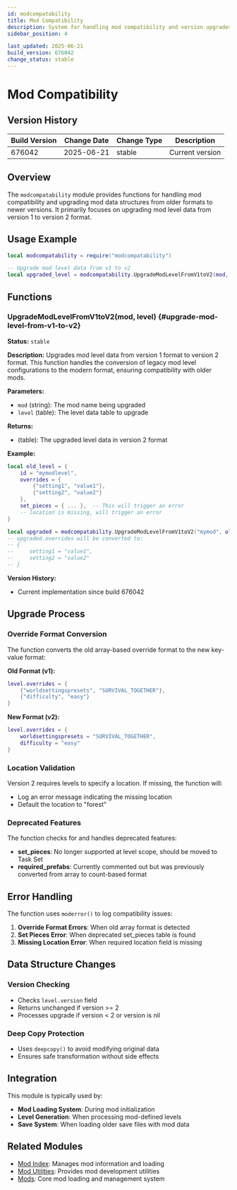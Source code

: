 ```yaml
---
id: modcompatability
title: Mod Compatibility
description: System for handling mod compatibility and version upgrades
sidebar_position: 4

last_updated: 2025-06-21
build_version: 676042
change_status: stable
---
```


# Mod Compatibility

## Version History
| Build Version | Change Date | Change Type | Description |
|---|----|----|----|
| 676042 | 2025-06-21 | stable | Current version |

## Overview

The `modcompatability` module provides functions for handling mod compatibility and upgrading mod data structures from older formats to newer versions. It primarily focuses on upgrading mod level data from version 1 to version 2 format.

## Usage Example

```lua
local modcompatability = require("modcompatability")

-- Upgrade mod level data from v1 to v2
local upgraded_level = modcompatability.UpgradeModLevelFromV1toV2(mod, level_data)
```

## Functions

### UpgradeModLevelFromV1toV2(mod, level) {#upgrade-mod-level-from-v1-to-v2}

**Status:** `stable`

**Description:**
Upgrades mod level data from version 1 format to version 2 format. This function handles the conversion of legacy mod level configurations to the modern format, ensuring compatibility with older mods.

**Parameters:**
- `mod` (string): The mod name being upgraded
- `level` (table): The level data table to upgrade

**Returns:**
- (table): The upgraded level data in version 2 format

**Example:**
```lua
local old_level = {
    id = "mymodlevel",
    overrides = {
        {"setting1", "value1"},
        {"setting2", "value2"}
    },
    set_pieces = { ... },  -- This will trigger an error
    -- location is missing, will trigger an error
}

local upgraded = modcompatability.UpgradeModLevelFromV1toV2("mymod", old_level)
-- upgraded.overrides will be converted to:
-- {
--     setting1 = "value1",
--     setting2 = "value2"
-- }
```

**Version History:**
- Current implementation since build 676042

## Upgrade Process

### Override Format Conversion

The function converts the old array-based override format to the new key-value format:

**Old Format (v1):**
```lua
level.overrides = {
    {"worldsettingspresets", "SURVIVAL_TOGETHER"},
    {"difficulty", "easy"}
}
```

**New Format (v2):**
```lua
level.overrides = {
    worldsettingspresets = "SURVIVAL_TOGETHER",
    difficulty = "easy"
}
```

### Location Validation

Version 2 requires levels to specify a location. If missing, the function will:
- Log an error message indicating the missing location
- Default the location to "forest"

### Deprecated Features

The function checks for and handles deprecated features:
- **set_pieces**: No longer supported at level scope, should be moved to Task Set
- **required_prefabs**: Currently commented out but was previously converted from array to count-based format

## Error Handling

The function uses `moderror()` to log compatibility issues:

1. **Override Format Errors**: When old array format is detected
2. **Set Pieces Error**: When deprecated set_pieces table is found
3. **Missing Location Error**: When required location field is missing

## Data Structure Changes

### Version Checking
- Checks `level.version` field
- Returns unchanged if version >= 2
- Processes upgrade if version < 2 or version is nil

### Deep Copy Protection
- Uses `deepcopy()` to avoid modifying original data
- Ensures safe transformation without side effects

## Integration

This module is typically used by:
- **Mod Loading System**: During mod initialization
- **Level Generation**: When processing mod-defined levels
- **Save System**: When loading older save files with mod data

## Related Modules

- [Mod Index](./modindex.md): Manages mod information and loading
- [Mod Utilities](./modutil.md): Provides mod development utilities
- [Mods](./mods.md): Core mod loading and management system
